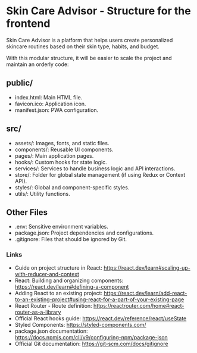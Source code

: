 #  Skin Care Advisor - Structure for the frontend

Skin Care Advisor is a platform that helps users create personalized skincare routines based on their skin type, habits, and budget.

With this modular structure, it will be easier to scale the project and maintain an orderly code:

## public/
- index.html: Main HTML file.
- favicon.ico: Application icon.
- manifest.json: PWA configuration.

## src/
- assets/: Images, fonts, and static files.
- components/: Reusable UI components.
- pages/: Main application pages.
- hooks/: Custom hooks for state logic.
- services/: Services to handle business logic and API interactions.
- store/: Folder for global state management (if using Redux or Context API).
- styles/: Global and component-specific styles.
- utils/: Utility functions.

## Other Files
- .env: Sensitive environment variables.
- package.json: Project dependencies and configurations.
- .gitignore: Files that should be ignored by Git.

### Links
- Guide on project structure in React: https://react.dev/learn#scaling-up-with-reducer-and-context
- React: Building and organizing components: https://react.dev/learn#defining-a-component
- Adding React to an existing project: https://react.dev/learn/add-react-to-an-existing-project#using-react-for-a-part-of-your-existing-page
- React Router - Route definition: https://reactrouter.com/home#react-router-as-a-library
- Official React hooks guide: https://react.dev/reference/react/useState
- Styled Components: https://styled-components.com/
- package.json documentation: https://docs.npmjs.com/cli/v9/configuring-npm/package-json
- Official Git documentation: https://git-scm.com/docs/gitignore



